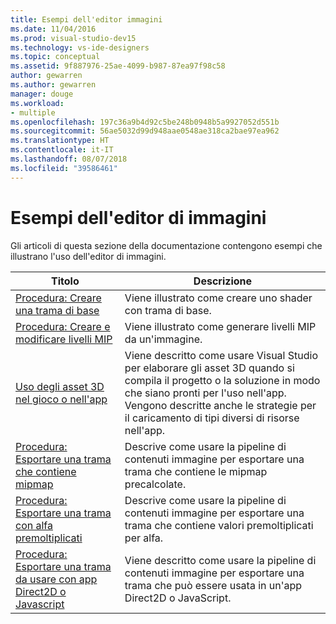 ```yaml
---
title: Esempi dell'editor immagini
ms.date: 11/04/2016
ms.prod: visual-studio-dev15
ms.technology: vs-ide-designers
ms.topic: conceptual
ms.assetid: 9f887976-25ae-4099-b987-87ea97f98c58
author: gewarren
ms.author: gewarren
manager: douge
ms.workload:
- multiple
ms.openlocfilehash: 197c36a9b4d92c5be248b0948b5a9927052d551b
ms.sourcegitcommit: 56ae5032d99d948aae0548ae318ca2bae97ea962
ms.translationtype: HT
ms.contentlocale: it-IT
ms.lasthandoff: 08/07/2018
ms.locfileid: "39586461"
---
```

# <a name="image-editor-examples"></a>Esempi dell'editor di immagini

Gli articoli di questa sezione della documentazione contengono esempi che illustrano l'uso dell'editor di immagini.

|Titolo|Descrizione|
|-----------|-----------------|
|[Procedura: Creare una trama di base](../designers/how-to-create-a-basic-texture.md)|Viene illustrato come creare uno shader con trama di base.|
|[Procedura: Creare e modificare livelli MIP](../designers/how-to-create-and-modify-mip-levels.md)|Viene illustrato come generare livelli MIP da un'immagine.|
|[Uso degli asset 3D nel gioco o nell'app](../designers/using-3-d-assets-in-your-game-or-app.md)|Viene descritto come usare Visual Studio per elaborare gli asset 3D quando si compila il progetto o la soluzione in modo che siano pronti per l'uso nell'app. Vengono descritte anche le strategie per il caricamento di tipi diversi di risorse nell'app.|
|[Procedura: Esportare una trama che contiene mipmap](../designers/how-to-export-a-texture-that-contains-mipmaps.md)|Descrive come usare la pipeline di contenuti immagine per esportare una trama che contiene le mipmap precalcolate.|
|[Procedura: Esportare una trama con alfa premoltiplicati](../designers/how-to-export-a-texture-that-has-premultiplied-alpha.md)|Descrive come usare la pipeline di contenuti immagine per esportare una trama che contiene valori premoltiplicati per alfa.|
|[Procedura: Esportare una trama da usare con app Direct2D o Javascript](../designers/how-to-export-a-texture-for-use-with-direct2d-or-javascipt-apps.md)|Viene descritto come usare la pipeline di contenuti immagine per esportare una trama che può essere usata in un'app Direct2D o JavaScript.|